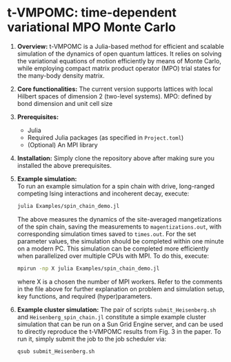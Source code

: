 # t-VMPOMC: time-dependent variational MPO Monte Carlo

1. **Overview:**
t-VMPOMC is a Julia-based method for efficient and scalable simulation of the dynamics of open quantum lattices. It relies on solving the variational equations of motion efficiently by means of Monte Carlo, while employing compact matrix product operator (MPO) trial states for the many-body density matrix.

2. **Core functionalities:**
   The current version supports lattices with local Hilbert spaces of dimension 2 (two-level systems).
   MPO: defined by bond dimension and unit cell size

4. **Prerequisites:**  
   - Julia
   - Required Julia packages (as specified in `Project.toml`)
   - (Optional) An MPI library
  
5. **Installation:**
   Simply clone the repository above after making sure you installed the above prerequisites.
   
6. **Example simulation:**  
   To run an example simulation for a spin chain with drive, long-ranged competing Ising interactions and incoherent decay, execute:
   ```sh
   julia Examples/spin_chain_demo.jl
   ```
   The above measures the dynamics of the site-averaged mangetizations of the spin chain, saving the measurements to `magentizations.out`, with corresponding simulation times saved to `times.out`. For the set parameter values, the simulation should be completed within one minute on a modern PC.
   This simulation can be completed more efficiently when parallelized over multiple CPUs with MPI. To do this, execute:
      ```sh
   mpirun -np X julia Examples/spin_chain_demo.jl
   ```
      where X is a chosen the number of MPI workers.
   Refer to the comments in the file above for further explanation on problem and simulation setup, key functions, and required (hyper)parameters.

7. **Example cluster simulation:**
   The pair of scripts `submit_Heisenberg.sh` and `Heisenberg_spin_chain.jl` constitute a simple example cluster simulation that can be run on a Sun Grid Engine server, and can be used to directly reproduce the t-VMPOMC results from Fig. 3 in the paper. To run it, simply submit the job to the job scheduler via:
      ```sh
   qsub submit_Heisenberg.sh
   ```
   

